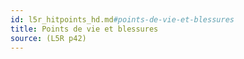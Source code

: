 ```yaml
---
id: l5r_hitpoints_hd.md#points-de-vie-et-blessures
title: Points de vie et blessures
source: (L5R p42)
---
```


